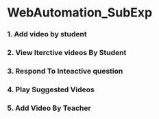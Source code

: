 # WebAutomation_SubExp

### 1. Add video by student
### 2. View Iterctive videos By Student
### 3. Respond To Inteactive question 
### 4. Play Suggested Videos 
### 5. Add Video By Teacher

 
